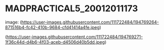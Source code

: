 # MADPRACTICAL5_20012011173

image:
(https://user-images.githubusercontent.com/111722484/194769264-871516b4-fc42-410b-9684-cfd41414a4fe.jpeg)

(https://user-images.githubusercontent.com/111722484/194769271-1f36c44d-d4b6-4f03-aceb-d4506d40b5dd.jpeg)

